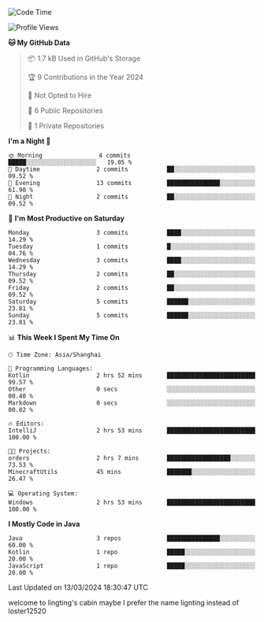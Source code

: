 <!--START_SECTION:waka-->
![Code Time](http://img.shields.io/badge/Code%20Time-57%20hrs%2019%20mins-blue)

![Profile Views](http://img.shields.io/badge/Profile%20Views-0-blue)

**🐱 My GitHub Data** 

> 📦 1.7 kB Used in GitHub's Storage 
 > 
> 🏆 9 Contributions in the Year 2024
 > 
> 🚫 Not Opted to Hire
 > 
> 📜 6 Public Repositories 
 > 
> 🔑 1 Private Repositories 
 > 
**I'm a Night 🦉** 

```text
🌞 Morning                4 commits           █████░░░░░░░░░░░░░░░░░░░░   19.05 % 
🌆 Daytime                2 commits           ██░░░░░░░░░░░░░░░░░░░░░░░   09.52 % 
🌃 Evening                13 commits          ███████████████░░░░░░░░░░   61.90 % 
🌙 Night                  2 commits           ██░░░░░░░░░░░░░░░░░░░░░░░   09.52 % 
```
📅 **I'm Most Productive on Saturday** 

```text
Monday                   3 commits           ████░░░░░░░░░░░░░░░░░░░░░   14.29 % 
Tuesday                  1 commits           █░░░░░░░░░░░░░░░░░░░░░░░░   04.76 % 
Wednesday                3 commits           ████░░░░░░░░░░░░░░░░░░░░░   14.29 % 
Thursday                 2 commits           ██░░░░░░░░░░░░░░░░░░░░░░░   09.52 % 
Friday                   2 commits           ██░░░░░░░░░░░░░░░░░░░░░░░   09.52 % 
Saturday                 5 commits           ██████░░░░░░░░░░░░░░░░░░░   23.81 % 
Sunday                   5 commits           ██████░░░░░░░░░░░░░░░░░░░   23.81 % 
```


📊 **This Week I Spent My Time On** 

```text
🕑︎ Time Zone: Asia/Shanghai

💬 Programming Languages: 
Kotlin                   2 hrs 52 mins       █████████████████████████   99.57 % 
Other                    0 secs              ░░░░░░░░░░░░░░░░░░░░░░░░░   00.40 % 
Markdown                 0 secs              ░░░░░░░░░░░░░░░░░░░░░░░░░   00.02 % 

🔥 Editors: 
IntelliJ                 2 hrs 53 mins       █████████████████████████   100.00 % 

🐱‍💻 Projects: 
orders                   2 hrs 7 mins        ██████████████████░░░░░░░   73.53 % 
MinecraftUtils           45 mins             ███████░░░░░░░░░░░░░░░░░░   26.47 % 

💻 Operating System: 
Windows                  2 hrs 53 mins       █████████████████████████   100.00 % 
```

**I Mostly Code in Java** 

```text
Java                     3 repos             ███████████████░░░░░░░░░░   60.00 % 
Kotlin                   1 repo              █████░░░░░░░░░░░░░░░░░░░░   20.00 % 
JavaScript               1 repo              █████░░░░░░░░░░░░░░░░░░░░   20.00 % 
```




 Last Updated on 13/03/2024 18:30:47 UTC
<!--END_SECTION:waka-->
welcome to lingting's cabin
maybe I prefer the name lignting instead of loster12520
